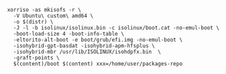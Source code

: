     xorriso -as mkisofs -r \
      -V Ubuntu\ custom\ amd64 \
      -o $(distr) \
      -J -l -b isolinux/isolinux.bin -c isolinux/boot.cat -no-emul-boot \
      -boot-load-size 4 -boot-info-table \
      -eltorito-alt-boot -e boot/grub/efi.img -no-emul-boot \
      -isohybrid-gpt-basdat -isohybrid-apm-hfsplus \
      -isohybrid-mbr /usr/lib/ISOLINUX/isohdpfx.bin  \
      -graft-points \
      $(content)/boot $(content) xxx=/home/user/packages-repo